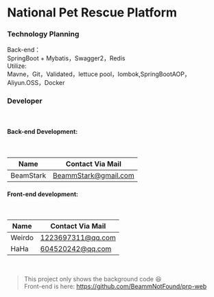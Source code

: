 # 	National Pet Rescue Platform

### 	Technology Planning
Back-end：
<br> SpringBoot + Mybatis，Swagger2，Redis <br>
Utilize:<br> Mavne，Git，Validated，lettuce pool，lombok,SpringBootAOP，Aliyun.OSS，Docker <br>

### 	Developer
<br>

####		Back-end Development:
<br>

| Name | Contact Via Mail |
| ---- | -------------------- |
| BeamStark | BeammStark@gmail.com |

#### 		Front-end development:
<br>

| Name   | Contact Via Mail  |
| ------ | ----------------- |
| Weirdo | 1223697311@qq.com |
| HaHa   | 604520242@qq.com  |
<br>

>This project only shows the background code :laughing:<br>
>Front-end is here: https://github.com/BeammNotFound/prp-web
